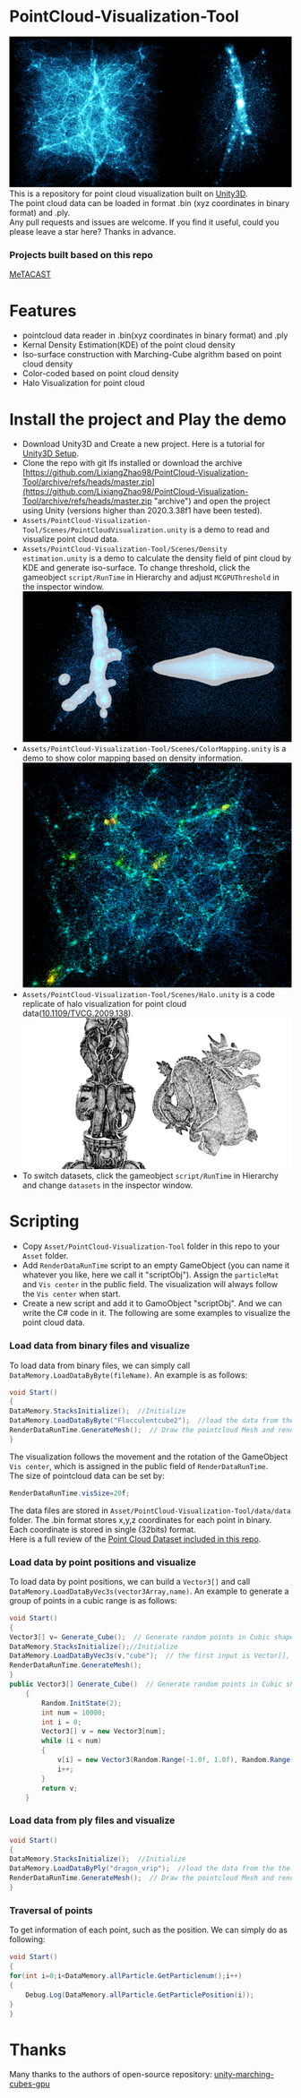 PointCloud-Visualization-Tool
======

![Image](https://github.com/LixiangZhao98/PointCloud-Visualization-Tool/blob/master/Assets/pic/teaser.png "Image")
This is a repository for point cloud visualization built on [Unity3D](https://unity3d.com/get-unity/download "Unity download").\
The point cloud data can be loaded in format .bin (xyz coordinates in binary format) and .ply.\
Any pull requests and issues are welcome. If you find it useful, could you please leave a star here? Thanks in advance.

### Projects built based on this repo
[MeTACAST](https://github.com/LixiangZhao98/MeTACAST "MeTACAST")

# Features
- pointcloud data reader in .bin(xyz coordinates in binary format) and .ply
- Kernal Density Estimation(KDE) of the point cloud density
- Iso-surface construction with Marching-Cube algrithm based on point cloud density
- Color-coded based on point cloud density
- Halo Visualization for point cloud

# Install the project and Play the demo
- Download Unity3D  and Create a new project. Here is a tutorial for [Unity3D Setup](https://github.com/LixiangZhao98/MeTACAST/blob/master/Assets/my/file/UnitySetup.pdf "Unity Setup").
- Clone the repo with git lfs installed or download the archive [https://github.com/LixiangZhao98/PointCloud-Visualization-Tool/archive/refs/heads/master.zip](https://github.com/LixiangZhao98/PointCloud-Visualization-Tool/archive/refs/heads/master.zip "archive") and open the project using Unity (versions higher than 2020.3.38f1 have been tested).
- `Assets/PointCloud-Visualization-Tool/Scenes/PointCloudVisualization.unity` is a demo to read and visualize point cloud data.
- `Assets/PointCloud-Visualization-Tool/Scenes/Density estimation.unity` is a demo to calculate the density field of pint cloud by KDE and generate iso-surface. To change threshold, click the gameobject `script/RunTime` in Hierarchy and adjust `MCGPUThreshold` in the inspector window.
![Image](https://github.com/LixiangZhao98/PointCloud-Visualization-Tool/blob/master/Assets/pic/marchingcube.png "Image")
- `Assets/PointCloud-Visualization-Tool/Scenes/ColorMapping.unity` is a demo to show color mapping based on density information.
![Image](https://github.com/LixiangZhao98/PointCloud-Visualization-Tool/blob/master/Assets/pic/FieldColor.png "Image")
- `Assets/PointCloud-Visualization-Tool/Scenes/Halo.unity` is a code replicate of halo visualization for point cloud data([10.1109/TVCG.2009.138](https://ieeexplore.ieee.org/document/5290742 "Depth-Dependent Halos")). 
![Image](https://github.com/LixiangZhao98/PointCloud-Visualization-Tool/blob/master/Assets/pic/halos.png "Image")
- To switch datasets, click the gameobject `script/RunTime` in Hierarchy and change `datasets` in the inspector window.

# Scripting
- Copy `Asset/PointCloud-Visualization-Tool` folder in this repo to your `Asset` folder.
- Add `RenderDataRunTime` script to an empty GameObject (you can name it whatever you like, here we call it "scriptObj"). Assign the `particleMat` and `Vis center` in the public field. The visualization will always follow the `Vis center` when start. 
- Create a new script and add it to GamoObject "scriptObj". And we can write the C# code in it. The following are some examples to visualize the point cloud data.
### Load data from binary files and visualize
To load data from binary files, we can simply call `DataMemory.LoadDataByByte(fileName)`. An example is as follows:
```c#
void Start()
{
DataMemory.StacksInitialize();  //Initialize
DataMemory.LoadDataByByte("Flocculentcube2");  //load the data from the the binary file; the input is the name of the binary file
RenderDataRunTime.GenerateMesh();  // Draw the pointcloud Mesh and render in `RenderDataRunTime/cs`
}
```
The visualization follows the movement and the rotation of the GameObject `Vis center`, which is assigned in the public field of `RenderDataRunTime`.\
The size of pointcloud data can be set by:
```c#
RenderDataRunTime.visSize=20f;
```
The data files are stored in `Asset/PointCloud-Visualization-Tool/data/data` folder. The .bin format stores x,y,z coordinates for each point in binary. Each coordinate is stored in single (32bits) format. \
Here is a full review of the [Point Cloud Dataset included in this repo](https://github.com/LixiangZhao98/PointCloud-Visualization-Tool/blob/master/Assets/files/Data.pdf "Data").

### Load data by point positions and visualize
To load data by point positions, we can build a `Vector3[]` and call `DataMemory.LoadDataByVec3s(vector3Array,name)`. An example to generate a group of points in a cubic range is as follows:
```c#
void Start()
{
Vector3[] v= Generate_Cube();  // Generate random points in Cubic shape
DataMemory.StacksInitialize();//Initialize
DataMemory.LoadDataByVec3s(v,"cube");  // the first input is Vector[], the second is the name of the data (you can name it as you like)
RenderDataRunTime.GenerateMesh();
}
public Vector3[] Generate_Cube()  // Generate random points in Cubic shape
    {
        Random.InitState(2);
        int num = 10000;
        int i = 0;
        Vector3[] v = new Vector3[num];
        while (i < num)
        {
            v[i] = new Vector3(Random.Range(-1.0f, 1.0f), Random.Range(-1.0f, 1.0f), Random.Range(-1.0f, 1.0f));
            i++;
        }
        return v;
    }
```
### Load data from ply files and visualize
```c#
void Start()
{
DataMemory.StacksInitialize();  //Initialize
DataMemory.LoadDataByPly("dragon_vrip");  //load the data from the the ply file; the input is the name of the binary file
RenderDataRunTime.GenerateMesh();  // Draw the pointcloud Mesh and render in `RenderDataRunTime/cs`
}
```

### Traversal of points
To get information of each point, such as the position. We can simply do as following:
```c#
void Start()
{
for(int i=0;i<DataMemory.allParticle.GetParticlenum();i++)
{
    Debug.Log(DataMemory.allParticle.GetParticlePosition(i));
}
}
```

# Thanks
Many thanks to the authors of open-source repository:
[unity-marching-cubes-gpu](https://github.com/pavelkouril/unity-marching-cubes-gpu "unity-marching-cubes-gpu")





